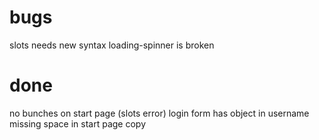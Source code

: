 # bugs

slots needs new syntax
loading-spinner is broken

# done

no bunches on start page (slots error)
login form has object in username
missing space in start page copy
